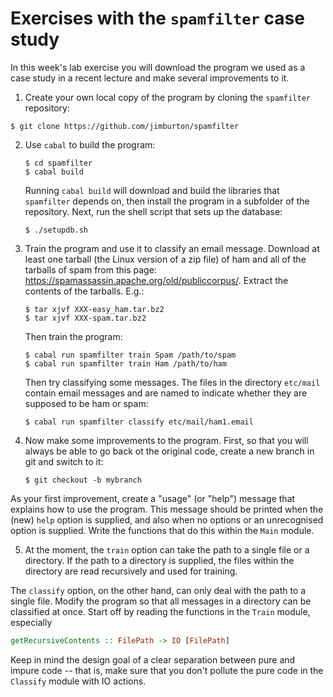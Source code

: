 # Exercises with the `spamfilter` case study

In this week's lab exercise you will download the program we used as a
case study in a recent lecture and make several improvements to it.

1. Create your own local copy of the program by cloning the `spamfilter` repository: 

```
$ git clone https://github.com/jimburton/spamfilter
```

2. Use `cabal` to build the program:

   ```
   $ cd spamfilter
   $ cabal build
   ```

   Running `cabal build` will download and build the libraries that
`spamfilter` depends on, then install the program in a subfolder of
the repository. Next, run the shell script that sets up the database:

   ```
   $ ./setupdb.sh
   ```

3. Train the program and use it to classify an email message. Download at least one tarball
  (the Linux version of a zip file) of ham and all of the tarballs of spam from this page:
  https://spamassassin.apache.org/old/publiccorpus/. Extract the contents of the tarballs.
  E.g.:

   ```
   $ tar xjvf XXX-easy_ham.tar.bz2
   $ tar xjvf XXX-spam.tar.bz2
   ```

   Then train the program:

   ```
   $ cabal run spamfilter train Spam /path/to/spam
   $ cabal run spamfilter train Ham /path/to/ham
   ```

   Then try classifying some messages. The files in the directory `etc/mail` contain email
messages and are named to indicate whether they are supposed to be ham or spam:

   ```
   $ cabal run spamfilter classify etc/mail/ham1.email
   ```

4. Now make some improvements to the program. First, so that you will
   always be able to go back ot the original code, create a new branch
   in git and switch to it:
   
   ```
   $ git checkout -b mybranch
   ```

  As your first improvement, create a "usage" (or "help") message that
  explains how to use the program. This message should be printed when
  the (new) `help` option is supplied, and also when no options or an
  unrecognised option is supplied. Write the functions that do this
  within the `Main` module.
  
5. At the moment, the `train` option can take the path to a single file or a
  directory. If the path to a directory is supplied, the files within the directory are read
  recursively and used for training. 
  
  The `classify` option, on the other hand, can only deal with the path to a single
  file. Modify the program so that all messages in a directory can be classified at once. Start
  off by reading the functions in the `Train` module, especially

   ```Haskell
   getRecursiveContents :: FilePath -> IO [FilePath]
   ```

  Keep in mind the design goal of a clear separation between pure and impure code -- that is,
  make sure that you don't pollute the pure code in the `Classify` module with IO actions.


